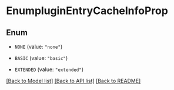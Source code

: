 # EnumpluginEntryCacheInfoProp

## Enum


* `NONE` (value: `"none"`)

* `BASIC` (value: `"basic"`)

* `EXTENDED` (value: `"extended"`)


[[Back to Model list]](../README.md#documentation-for-models) [[Back to API list]](../README.md#documentation-for-api-endpoints) [[Back to README]](../README.md)



